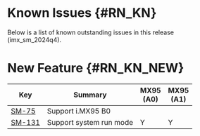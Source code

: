 Known Issues {#RN_KN}
============

Below is a list of known outstanding issues in this release (imx_sm_2024q4).

New Feature {#RN_KN_NEW}
============

| Key     | Summary                        | MX95<br> (A0) | MX95<br> (A1) |
|------------|-------------------------------|---|---|
| [SM-75](https://jira.sw.nxp.com/projects/SM/issues/SM-75) | Support i.MX95 B0 | | |
| [SM-131](https://jira.sw.nxp.com/projects/SM/issues/SM-131) | Support system run mode | Y | Y |

